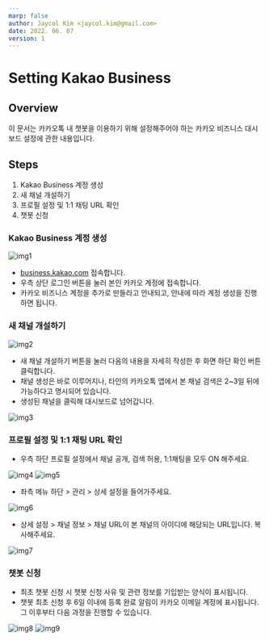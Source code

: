 ```yaml
---
marp: false
author: Jaycol Kim <jaycol.kim@gmail.com>
date: 2022. 06. 07
version: 1
---
```


# Setting Kakao Business

## Overview

이 문서는 카카오톡 내 챗봇을 이용하기 위해 설정해주어야 하는 카카오 비즈니스 대시보드 설정에 관한 내용입니다.

## Steps

1. Kakao Business 계정 생성
1. 새 채널 개설하기
1. 프로필 설정 및 1:1 채팅 URL 확인
1. 챗봇 신청

### Kakao Business 계정 생성

![img1](misc/setting-kakao-business-01.png)

- [business.kakao.com](https://business.kakao.com/) 접속합니다.
- 우측 상단 로그인 버튼을 눌러 본인 카카오 계정에 접속합니다.
- 카카오 비즈니스 계정을 추가로 만들라고 안내되고, 안내에 따라 계정 생성을 진행하면 됩니다.

### 새 채널 개설하기

![img2](misc/setting-kakao-business-02.png)

- 새 채널 개설하기 버튼을 눌러 다음의 내용을 자세히 작성한 후 화면 하단 확인 버튼 클릭합니다.
- 채널 생성은 바로 이루어지나, 타인의 카카오톡 앱에서 본 채널 검색은 2~3일 뒤에 가능하다고 명시되어 있습니다.
- 생성된 채널을 클릭해 대시보드로 넘어갑니다.

![img3](misc/setting-kakao-business-03.png)

### 프로필 설정 및 1:1 채팅 URL 확인

- 우측 하단 프로필 설정에서 채널 공개, 검색 허용, 1:1채팅을 모두 ON 해주세요.

![img4](misc/setting-kakao-business-04.png)
![img5](misc/setting-kakao-business-05.png)

- 좌측 메뉴 하단 > 관리 > 상세 설정을 들어가주세요.

![img6](misc/setting-kakao-business-06.png)

- 상세 설정 > 채널 정보 > 채널 URL이 본 채널의 아이디에 해당되는 URL입니다. 복사해주세요.

![img7](misc/setting-kakao-business-07.png)

### 챗봇 신청

- 최초 챗봇 신청 시 챗봇 신청 사유 및 관련 정보를 기입받는 양식이 표시됩니다.
- 챗봇 최초 신청 후 6일 이내에 등록 완료 알림이 카카오 이메일 계정에 표시됩니다. 그 이후부터 다음 과정을 진행할 수 있습니다.

![img8](misc/setting-kakao-business-08.png)
![img9](misc/setting-kakao-business-09.png)
